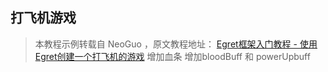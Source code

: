 ﻿## 打飞机游戏

> 本教程示例转载自 NeoGuo ，原文教程地址：
[Egret框架入门教程 - 使用Egret创建一个打飞机的游戏](https://github.com/NeoGuo/html5-documents/blob/master/egret/sample-1.md)
>增加血条
>增加bloodBuff 和 powerUpbuff



